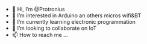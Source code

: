 - 👋 Hi, I’m @Protronius
- 👀 I’m interested in Arduino an others micros wifi&BT
- 🌱 I’m currently learning electronic programmation
- 💞️ I’m looking to collaborate on IoT
- 📫 How to reach me ...

<!---
Protronius/Protronius is a ✨ special ✨ repository because its `README.md` (this file) appears on your GitHub profile.
You can click the Preview link to take a look at your changes.
--->

